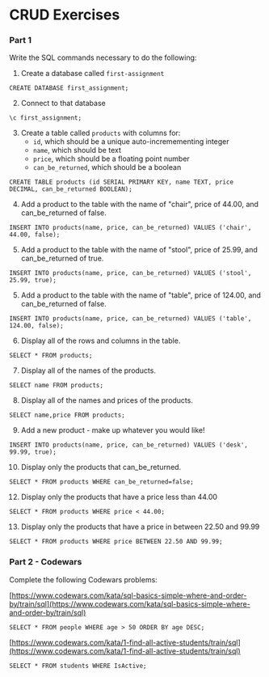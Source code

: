 # CRUD Exercises

### Part 1

Write the SQL commands necessary to do the following:

1. Create a database called `first-assignment`

```CREATE DATABASE first_assignment;```

2. Connect to that database

```\c first_assignment;```

3. Create a table called `products` with columns for:
    - `id`, which should be a unique auto-incremementing integer
    - `name`, which should be text 
    - `price`, which should be a floating point number
    - `can_be_returned`, which should be a boolean

```CREATE TABLE products (id SERIAL PRIMARY KEY, name TEXT, price DECIMAL, can_be_returned BOOLEAN);```
    
4. Add a product to the table with the name of "chair", price of 44.00, and can_be_returned of false.

```INSERT INTO products(name, price, can_be_returned) VALUES ('chair', 44.00, false);```

5. Add a product to the table with the name of "stool", price of 25.99, and can_be_returned of true.

```INSERT INTO products(name, price, can_be_returned) VALUES ('stool', 25.99, true);```

5. Add a product to the table with the name of "table", price of 124.00, and can_be_returned of false.

```INSERT INTO products(name, price, can_be_returned) VALUES ('table', 124.00, false);```

6. Display all of the rows and columns in the table.

```SELECT * FROM products;```

7. Display all of the names of the products.

```SELECT name FROM products;```

8. Display all of the names and prices of the products.

```SELECT name,price FROM products;```

9. Add a new product - make up whatever you would like!

```INSERT INTO products(name, price, can_be_returned) VALUES ('desk', 99.99, true);```

10. Display only the products that can_be_returned. 

```SELECT * FROM products WHERE can_be_returned=false;```

12. Display only the products that have a price less than 44.00

```SELECT * FROM products WHERE price < 44.00;```

13. Display only the products that have a price in between 22.50 and 99.99

```SELECT * FROM products WHERE price BETWEEN 22.50 AND 99.99;```

### Part 2 - Codewars

Complete the following Codewars problems:

[https://www.codewars.com/kata/sql-basics-simple-where-and-order-by/train/sql](https://www.codewars.com/kata/sql-basics-simple-where-and-order-by/train/sql)

```SELECT * FROM people WHERE age > 50 ORDER BY age DESC;```

[https://www.codewars.com/kata/1-find-all-active-students/train/sql](https://www.codewars.com/kata/1-find-all-active-students/train/sql)

```SELECT * FROM students WHERE IsActive;```
